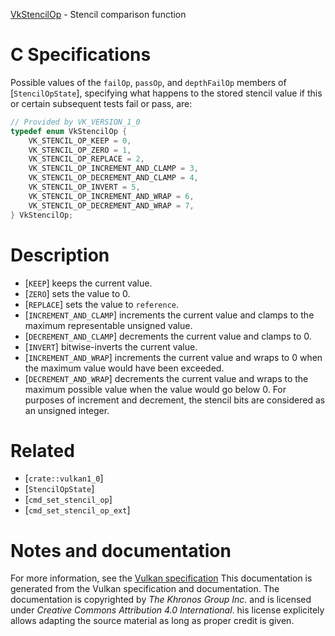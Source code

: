 [VkStencilOp](https://www.khronos.org/registry/vulkan/specs/1.3-extensions/man/html/VkStencilOp.html) - Stencil comparison function

# C Specifications
Possible values of the `failOp`, `passOp`, and `depthFailOp`
members of [`StencilOpState`], specifying what happens to the stored
stencil value if this or certain subsequent tests fail or pass, are:
```c
// Provided by VK_VERSION_1_0
typedef enum VkStencilOp {
    VK_STENCIL_OP_KEEP = 0,
    VK_STENCIL_OP_ZERO = 1,
    VK_STENCIL_OP_REPLACE = 2,
    VK_STENCIL_OP_INCREMENT_AND_CLAMP = 3,
    VK_STENCIL_OP_DECREMENT_AND_CLAMP = 4,
    VK_STENCIL_OP_INVERT = 5,
    VK_STENCIL_OP_INCREMENT_AND_WRAP = 6,
    VK_STENCIL_OP_DECREMENT_AND_WRAP = 7,
} VkStencilOp;
```

# Description
- [`KEEP`] keeps the current value.
- [`ZERO`] sets the value to 0.
- [`REPLACE`] sets the value to `reference`.
- [`INCREMENT_AND_CLAMP`] increments the current value and clamps to the maximum representable unsigned value.
- [`DECREMENT_AND_CLAMP`] decrements the current value and clamps to 0.
- [`INVERT`] bitwise-inverts the current value.
- [`INCREMENT_AND_WRAP`] increments the current value and wraps to 0 when the maximum value would have been exceeded.
- [`DECREMENT_AND_WRAP`] decrements the current value and wraps to the maximum possible value when the value would go below 0.
For purposes of increment and decrement, the stencil bits are considered as
an unsigned integer.

# Related
- [`crate::vulkan1_0`]
- [`StencilOpState`]
- [`cmd_set_stencil_op`]
- [`cmd_set_stencil_op_ext`]

# Notes and documentation
For more information, see the [Vulkan specification](https://www.khronos.org/registry/vulkan/specs/1.3-extensions/html/vkspec.html)
This documentation is generated from the Vulkan specification and documentation.
The documentation is copyrighted by *The Khronos Group Inc.* and is licensed under *Creative Commons Attribution 4.0 International*.
his license explicitely allows adapting the source material as long as proper credit is given.
        